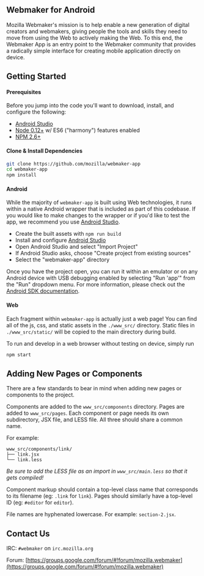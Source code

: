## Webmaker for Android

Mozilla Webmaker's mission is to help enable a new generation of digital creators and webmakers, giving people the tools and skills they need to move from using the Web to actively making the Web. To this end, the Webmaker App is an entry point to the Webmaker community that provides a radically simple interface for creating mobile application directly on device.

## Getting Started

#### Prerequisites
Before you jump into the code you'll want to download, install, and configure the following:

- [Android Studio](http://developer.android.com/sdk)
- [Node 0.12+](https://nodejs.org/) w/ ES6 ("harmony") features enabled
- [NPM 2.6+](https://www.npmjs.com/)

#### Clone & Install Dependencies
```bash
git clone https://github.com/mozilla/webmaker-app
cd webmaker-app
npm install
```

#### Android
While the majority of `webmaker-app` is built using Web technologies, it runs within a native Android wrapper that is included as part of this codebase. If you would like to make changes to the wrapper or if you'd like to test the app, we recommend you use [Android Studio](http://developer.android.com/sdk/index.html).

- Create the built assets with `npm run build`
- Install and configure [Android Studio](http://developer.android.com/sdk)
- Open Android Studio and select "Import Project"
- If Android Studio asks, choose "Create project from existing sources"
- Select the "webmaker-app" directory

Once you have the project open, you can run it within an emulator or on any Android device with USB debugging enabled by selecting "Run 'app'" from the "Run" dropdown menu. For more information, please check out the [Android SDK documentation](http://developer.android.com/training/index.html).

#### Web
Each fragment within `webmaker-app` is actually just a web page! You can find all of the js, css, and static assets in the `./www_src/` directory. Static files in `./www_src/static/` will be copied to the main directory during build.

To run and develop in a web browser without testing on device, simply run

```bash
npm start
```

## Adding New Pages or Components

There are a few standards to bear in mind when adding new pages or components to the project.

Components are added to the `www_src/components` directory. Pages are added to `www_src/pages`. Each component or page needs its own subdirectory, JSX file, and LESS file. All three should share a common name.

For example:

```
www_src/components/link/
├── link.jsx
└── link.less
```

*Be sure to add the LESS file as an import in `www_src/main.less` so that it gets compiled!*

Component markup should contain a top-level class name that corresponds to its filename (eg: `.link` for `link`). Pages should similarly have a top-level ID (eg: `#editor` for `editor`).

File names are hyphenated lowercase. For example: `section-2.jsx`.

## Contact Us
IRC: `#webmaker` on `irc.mozilla.org`

Forum: [https://groups.google.com/forum/#!forum/mozilla.webmaker](https://groups.google.com/forum/#!forum/mozilla.webmaker)

